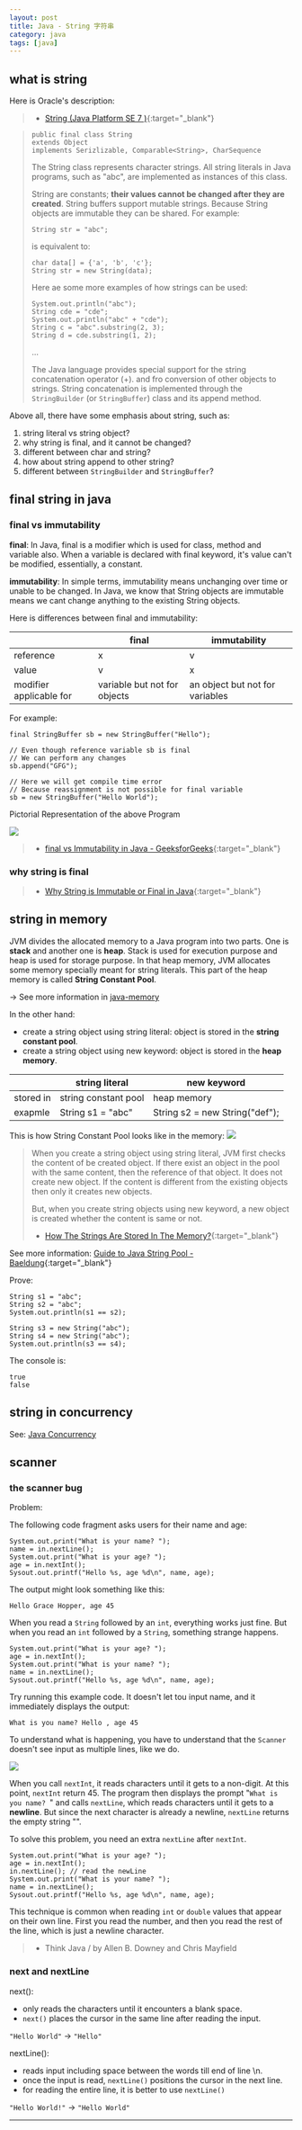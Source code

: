 ```yaml
---
layout: post
title: Java - String 字符串
category: java
tags: [java]
---
```


## what is string

Here is Oracle's description:
> - [String (Java Platform SE 7 )](https://docs.oracle.com/javase/7/docs/api/java/lang/String.html){:target="_blank"}

> ```
> public final class String
> extends Object
> implements Serizlizable, Comparable<String>, CharSequence   
> ```
>
> The String class represents character strings. All string literals in Java programs, such as "abc",
> are implemented as instances of this class.
>
> String are constants; **their values cannot be changed after they are created**. String buffers support
> mutable strings. Because String objects are immutable they can be shared. For example:
>
> `String str = "abc";`
>
> is equivalent to:
>
> ```
> char data[] = {'a', 'b', 'c'};
> String str = new String(data);
> ```
>
> Here ae some more examples of how strings can be used:
> ```
> System.out.println("abc");
> String cde = "cde";
> System.out.println("abc" + "cde");
> String c = "abc".substring(2, 3);
> String d = cde.substring(1, 2);
> ```
>
> ...
>
> The Java language provides special support for the string concatenation operator (+). and fro conversion of
> other objects to strings. String concatenation is implemented through the `StringBuilder` (or `StringBuffer`)
> class and its append method.

Above all, there have some emphasis about string, such as:
1. string literal vs string object?
2. why string is final, and it cannot be changed?
3. different between char and string?
4. how about string append to other string?
5. different between `StringBuilder` and `StringBuffer`?

## final string in java

### final vs immutability

**final**: In Java, final is a modifier which is used for class, method and variable also. When a variable is declared
 with final keyword, it's value can't be modified, essentially, a constant.
 
 **immutability**: In simple terms, immutability means unchanging over time or unable to be changed. In Java, we know
 that String objects are immutable means we cant change anything to the existing String objects.

Here is differences between final and immutability:

 <table>
     <thead>
         <tr>
             <th></th>
             <th>final</th>
             <th>immutability</th>
         </tr>
     </thead>
     <tbody>
         <tr>
             <td>reference</td>
             <td>x</td>
             <td>v</td>
         </tr>
         <tr>
             <td>value</td>
             <td>v</td>
             <td>x</td>
         </tr>
         <tr>
             <td>modifier applicable for</td>
             <td>variable but not for objects</td>
             <td>an object but not for variables</td>
         </tr>
     </tbody>
 </table>

For example:

```
final StringBuffer sb = new StringBuffer("Hello");

// Even though reference variable sb is final
// We can perform any changes
sb.append("GFG");

// Here we will get compile time error
// Because reassignment is not possible for final variable
sb = new StringBuffer("Hello World");
```

Pictorial Representation of the above Program

![](https://www.hauchenglee.com/assets/images/java/final-vs-immutability.png)

> - [final vs Immutability in Java - GeeksforGeeks](https://www.geeksforgeeks.org/final-vs-immutability-java/){:target="_blank"}

### why string is final

> - [Why String is Immutable or Final in Java](https://javarevisited.blogspot.com/2010/10/why-string-is-immutable-or-final-in-java.html){:target="_blank"}

## string in memory

JVM divides the allocated memory to a Java program into two parts. One is **stack** and another one is **heap**. 
Stack is used for execution purpose and heap is used for storage purpose. In that heap memory, JVM allocates some memory specially meant for string literals. 
This part of the heap memory is called **String Constant Pool**.

→ See more information in [java-memory](https://www.hauchenglee.com/java/2019/12/04/java-memory.html)

In the other hand:
- create a string object using string literal: object is stored in the **string constant pool**.
- create a string object using new keyword: object is stored in the **heap memory**.

<table>
    <thead>
        <tr>
            <th></th>
            <th>string literal</th>
            <th>new keyword</th>
        </tr>
    </thead>
    <tbody>
        <tr>
            <td>stored in</td>
            <td>string constant pool</td>
            <td>heap memory</td>
        </tr>
        <tr>
            <td>exapmle</td>
            <td>String s1 = "abc"</td>
            <td>String s2 = new String("def");</td>
        </tr>
    </tbody>
</table>

This is how String Constant Pool looks like in the memory:
![](https://www.hauchenglee.com/assets/images/java/string-in-memory-allotment.png)

> When you create a string object using string literal, JVM first checks the content of be created object. If there exist an
> object in the pool with the same content, then the reference of that object. It does not create new object. If the content
> is different from the existing objects then only it creates new objects.
>
> But, when you create string objects using new keyword, a new object is created whether the content is same or not.
>
> - [How The Strings Are Stored In The Memory?](https://javaconceptoftheday.com/how-the-strings-are-stored-in-the-memory/){:target="_blank"}

See more information: [Guide to Java String Pool - Baeldung](https://www.baeldung.com/java-string-pool){:target="_blank"}

Prove:
```
String s1 = "abc";
String s2 = "abc";
System.out.println(s1 == s2);

String s3 = new String("abc");
String s4 = new String("abc");
System.out.println(s3 == s4);
```

The console is:
```
true
false
```

## string in concurrency

See: [Java Concurrency]()

## scanner

### the scanner bug

Problem:

The following code fragment asks users for their name and age:

```
System.out.print("What is your name? ");
name = in.nextLine();
System.out.print("What is your age? ");
age = in.nextInt();
Sysout.out.printf("Hello %s, age %d\n", name, age);
```

The output might look something like this:

`Hello Grace Hopper, age 45`

When you read a `String` followed by an `int`, everything works just fine. But when you read an `int` followed by a `String`, 
something strange happens.

```
System.out.print("What is your age? ");
age = in.nextInt();
System.out.print("What is your name? ");
name = in.nextLine();
Sysout.out.printf("Hello %s, age %d\n", name, age);
```

Try running this example code. It doesn't let tou input name, and it immediately displays the output:

`What is you name? Hello , age 45`

To understand what is happening, you have to understand that the `Scanner` doesn't see input as multiple lines, like we do.

![](https://www.hauchenglee.com/assets/images/java/the-scanner-bug.png)

When you call `nextInt`, it reads characters until it gets to a non-digit. At this point, `nextInt` return 45. 
The program then displays the prompt "`What is you name? `" and calls `nextLine`, which reads characters until it gets to a **newline**. 
But since the next character is already a newline, `nextLine` returns the empty string "".

To solve this problem, you need an extra `nextLine` after `nextInt`.

```
System.out.print("What is your age? ");
age = in.nextInt();
in.nextLine(); // read the newLine
System.out.print("What is your name? ");
name = in.nextLine();
Sysout.out.printf("Hello %s, age %d\n", name, age);
```

This technique is common when reading `int` or `double` values that appear on their own line. First you read the number, 
and then you read the rest of the line, which is just a newline character.

> - Think Java / by Allen B. Downey and Chris Mayfield

### next and nextLine

next():
- only reads the characters until it encounters a blank space.
- `next()` places the cursor in the same line after reading the input.

`"Hello World"` → `"Hello"`

nextLine():
- reads input including space between the words till end of line \n.
- once the input is read, `nextLine()` positions the cursor in the next line.
- for reading the entire line, it is better to use `nextLine()`

`"Hello World!"` → `"Hello World"`

---